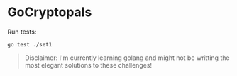 # GoCryptopals

Run tests:

```
go test ./set1
```

> Disclaimer: I'm currently learning golang and might not be writting the most elegant solutions to these challenges!
